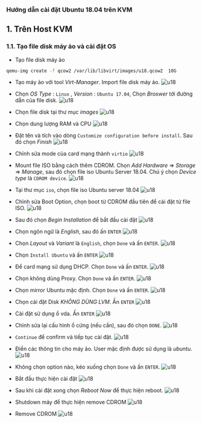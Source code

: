 ### Hướng dẫn cài đặt Ubuntu 18.04 trên KVM

## 1. Trên Host KVM
### 1.1. Tạo file disk máy ảo và cài đặt OS

 - Tạo file disk máy ảo
```sh
qemu-img create -f qcow2 /var/lib/libvirt/images/u18.qcow2  10G
```

 - Tạo máy ảo với tool *Virt-Manager*. Import file disk máy ảo. 
![u18](/ghichep/ManhDV/images/u18-00.png) 

 - Chọn *OS Type* : `Linux` , *Version* : `Ubuntu 17.04`, Chọn *Broswer* tới đường dẫn của file disk.
![u18](/ghichep/ManhDV/images/u18-01.png) 

 - Chọn file disk tại thư mục *images*
![u18](/ghichep/ManhDV/images/u18-02.png) 

 - Chọn dung lượng RAM và CPU 
![u18](/ghichep/ManhDV/images/u18-03.png) 

 - Đặt tên và tích vào dòng `Customize configuration before install`. Sau đó chọn *Finish*
![u18](/ghichep/ManhDV/images/u18-04.png) 

 - Chỉnh sửa mode của card mạng thành `virtio`
![u18](/ghichep/ManhDV/images/u18-05.png) 

 - Mount file ISO bằng cách thêm CDROM. Chọn *Add Hardware* => *Storage* => *Manage*, sau đó chọn file iso Ubuntu Server 18.04. Chú ý chọn *Device type* là `CDROM device`.
![u18](/ghichep/ManhDV/images/u18-08.png) 

 - Tại thư mục `iso`, chọn file iso Ubuntu server 18.04
![u18](/ghichep/ManhDV/images/u18-06.png) 

 - Chỉnh sửa Boot Option, chọn boot từ CDROM đầu tiên để cài đặt từ file ISO.
![u18](/ghichep/ManhDV/images/u18-09.png) 

 - Sau đó chọn *Begin Installation* để bắt đầu cài đặt 
![u18](/ghichep/ManhDV/images/u18-10.png) 

 - Chọn ngôn ngữ là *English*, sau đó ấn `ENTER`
![u18](/ghichep/ManhDV/images/u18-11.png) 

 - Chọn *Layout* và *Variant* là `English`, chọn `Done` và ấn `ENTER`.
![u18](/ghichep/ManhDV/images/u18-12.png) 

 - Chọn `Install Ubuntu` và ấn `ENTER`
![u18](/ghichep/ManhDV/images/u18-13.png) 

 - Để card mạng sử dụng DHCP. Chọn `Done` và ấn `ENTER`.
![u18](/ghichep/ManhDV/images/u18-14.png) 

 - Chọn không dùng Proxy. Chọn `Done` và ấn `ENTER`.
![u18](/ghichep/ManhDV/images/u18-15.png) 

 - Chọn mirror Ubuntu mặc định. Chọn `Done` và ấn `ENTER`.
![u18](/ghichep/ManhDV/images/u18-16.png) 

 - Chọn cài đặt Disk *KHÔNG DÙNG LVM*. Ấn `ENTER`
![u18](/ghichep/ManhDV/images/u18-17.png) 

 - Cài đặt sử dụng ổ vda. Ấn `ENTER`
![u18](/ghichep/ManhDV/images/u18-18.png) 

 - Chỉnh sửa lại cấu hình ổ cứng (nếu cần), sau đó chọn `DONE`.
![u18](/ghichep/ManhDV/images/u18-19.png) 

 - `Continue` để confirm và tiếp tục cài đặt.
![u18](/ghichep/ManhDV/images/u18-20.png) 

 - Điền các thông tin cho máy ảo. User mặc định được sử dụng là *ubuntu*.
![u18](/ghichep/ManhDV/images/u18-21.png) 

 - Không chọn option nào, kéo xuống chọn `Done` và ấn `ENTER`.
![u18](/ghichep/ManhDV/images/u18-22.png) 

 - Bắt đầu thực hiện cài đặt
![u18](/ghichep/ManhDV/images/u18-23.png) 

 - Sau khi cài đặt xong chọn *Reboot Now* để thực hiện reboot. 
![u18](/ghichep/ManhDV/images/u18-24.png) 

 - Shutdown máy để thực hiện remove CDROM
![u18](/ghichep/ManhDV/images/u18-25.png) 

 - Remove CDROM
![u18](/ghichep/ManhDV/images/u18-26.png) 

